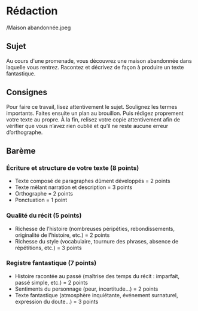 # Rédaction

/Maison abandonnée.jpeg

## Sujet

Au cours d'une promenade, vous découvrez une maison abandonnée dans laquelle vous rentrez. Racontez et décrivez de façon à produire un texte fantastique.

## Consignes

Pour faire ce travail, lisez attentivement le sujet. Soulignez les termes importants. Faites ensuite un plan au brouillon. Puis rédigez proprement votre texte au propre. À la fin, relisez votre copie attentivement afin de vérifier que vous n’avez rien oublié et qu’il ne reste aucune erreur d’orthographe.

## Barème

### Écriture et structure de votre texte (8 points)

- Texte composé de paragraphes dûment développés = 2 points
- Texte mêlant narration et description = 3 points
- Orthographe = 2 points
- Ponctuation = 1 point

### Qualité du récit (5 points)

- Richesse de l’histoire (nombreuses péripéties, rebondissements, originalité de l’histoire, etc.) = 2 points
- Richesse du style (vocabulaire, tournure des phrases, absence de répétitions, etc.) = 3 points

### Registre fantastique (7 points)

- Histoire racontée au passé (maîtrise des temps du récit : imparfait, passé simple, etc.) = 2 points
- Sentiments du personnage (peur, incertitude...) = 2 points
- Texte fantastique (atmosphère inquiétante, événement surnaturel, expression du doute...) = 3 points